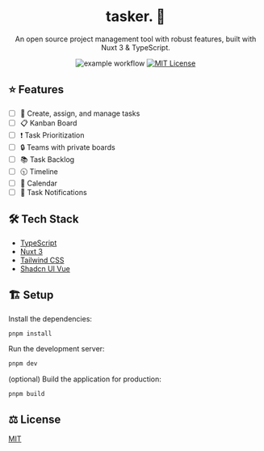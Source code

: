 <h1 align="center">tasker. 📝</h1>

<div align="center">
<p>An open source project management tool with robust features, built with Nuxt 3 & TypeScript.</p>

![example workflow](https://github.com/umaraziz0/tasker/actions/workflows/push_workflow.yml/badge.svg)
[![MIT License](https://img.shields.io/badge/License-MIT-green.svg)](https://choosealicense.com/licenses/mit/)

</div>

## ⭐ Features

- [ ] 📝 Create, assign, and manage tasks
- [ ] 📋 Kanban Board
- [ ] ❗ Task Prioritization
- [ ] 🔒 Teams with private boards
- [ ] 📚 Task Backlog
- [ ] 🕥 Timeline
- [ ] 📆 Calendar
- [ ] 🔔 Task Notifications

## 🛠️ Tech Stack

- [TypeScript](https://www.typescriptlang.org/)
- [Nuxt 3](https://nuxt.com/)
- [Tailwind CSS](https://tailwindcss.com/)
- [Shadcn UI Vue](https://www.shadcn-vue.com/)

## 🏗️ Setup

Install the dependencies:

```bash
pnpm install
```

Run the development server:

```bash
pnpm dev
```

(optional) Build the application for production:

```bash
pnpm build
```

<!-- ## ❤️ Contributing

Contributions are always welcome!

See `contributing.md` for ways to get started.

Please adhere to this project's `code of conduct`. -->

## ⚖️ License

[MIT](https://choosealicense.com/licenses/mit/)

